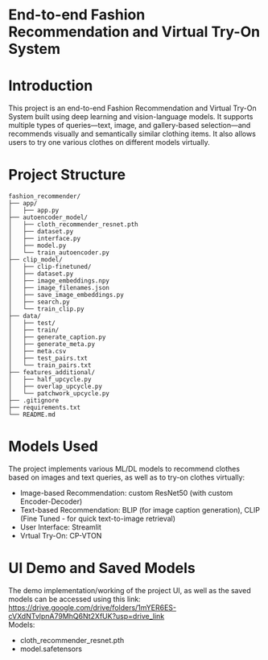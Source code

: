 # End-to-end Fashion Recommendation and Virtual Try-On System

# Introduction

This project is an end-to-end Fashion Recommendation and Virtual Try-On System built using deep learning and vision-language models. It supports multiple types of queries—text, image, and gallery-based selection—and recommends visually and semantically similar clothing items. It also allows users to try one various clothes on different models virtually.

# Project Structure

```
fashion_recommender/
├── app/
│   ├── app.py
├── autoencoder_model/
│   ├── cloth_recommender_resnet.pth   
│   ├── dataset.py           
│   ├── interface.py                
│   ├── model.py                 
│   └── train_autoencoder.py
├── clip_model/
│   ├── clip-finetuned/
│   ├── dataset.py          
│   ├── image_embeddings.npy     
│   ├── image_filenames.json           
│   ├── save_image_embeddings.py
│   ├── search.py
│   └── train_clip.py
├── data/
│   ├── test/
│   ├── train/   
│   ├── generate_caption.py
│   ├── generate_meta.py             
│   ├── meta.csv              
│   ├── test_pairs.txt               
│   └── train_pairs.txt          
├── features_additional/
│   ├── half_upcycle.py              
│   ├── overlap_upcycle.py 
│   └── patchwork_upcycle.py             
├── .gitignore         
├── requirements.txt          
└── README.md                 
```

# Models Used

The project implements various ML/DL models to recommend clothes based on images and text queries, as well as to try-on clothes virtually:

- Image-based Recommendation: custom ResNet50 (with custom Encoder-Decoder)
- Text-based Recommendation: BLIP (for image caption generation), CLIP (Fine Tuned - for quick text-to-image retrieval)
- User Interface: Streamlit
- Vrtual Try-On: CP-VTON

# UI Demo and Saved Models

The demo implementation/working of the project UI, as well as the saved models can be accessed using this link: https://drive.google.com/drive/folders/1mYER6ES-cVXdNTvlpnA79MhQ6Nt2XfUK?usp=drive_link  
Models: 
- cloth_recommender_resnet.pth
- model.safetensors